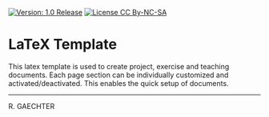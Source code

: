 [![Version: 1.0 Release](https://img.shields.io/badge/Version-1.0%20Release-green.svg)](https://github.com/0x007e/latex) [![License CC By-NC-SA](https://img.shields.io/badge/TeX-CC--BY--NC--SA--4.0-lightgrey)](https://creativecommons.org/licenses/by-nc-sa/4.0/legalcode)

# LaTeX Template

This latex template is used to create project, exercise and teaching documents. Each page section can be individually customized and activated/deactivated. This enables the quick setup of documents.

---

R. GAECHTER